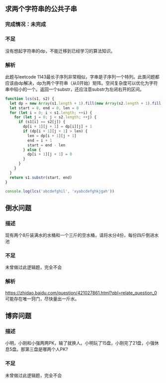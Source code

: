 ## 求两个字符串的公共子串
### 完成情况：未完成
### 不足
没有想起字符串的dp，不能迁移到已经学习的算法知识。
### 解析
此题与leetcode 1143最长子序列非常相似，字串是子序列一个特列。此类问题都应该由dp解决，dp为两个字符串（从0开始）矩阵。空间复杂度可以优化为字符串中较小的一个。返回一个substr，还应注意substr为左闭右开的区间。
```js
function lcs(s1, s2) {
  let dp = new Array(s1.length + 1).fill(new Array(s2.length + 1).fill(0))
  let start = 0, end = 0, len = 0
  for (let i = 0; i < s1.length; ++i) {
    for (let j = 0; j < s2.length; ++j) {
      if (s1[i] == s2[j]) {
        dp[i + 1][j + 1] = dp[i][j] + 1
        if (dp[i + 1][j + 1] > len) {
          len = dp[i + 1][j + 1]
          end = i + 1
          start = end - len
        } else {
          dp[i + 1][j + 1] = 0
        }
      }
    }
  }
  return s1.substr(start, end)
}

console.log(lcs('abcdefghil', 'xyabcdefghkjgah'))
```

## 倒水问题
### 描述
现有两个8斤装满水的水桶和一个三斤的空水桶，请将水分4份，每份四斤倒进水池
### 不足
未曾做过此逻辑题，完全不会
### 解析
https://zhidao.baidu.com/question/421027861.html?qbl=relate_question_0
可能存在唯一窍门，尽快量出一斤水。

## 博弈问题
### 描述
小明，小刚和小强两两PK，输了就换人。小明玩了15盘，小刚完了21盘，小强休息5盘。那第三盘是哪两个人PK?
### 不足
未曾做过此逻辑题，完全不会